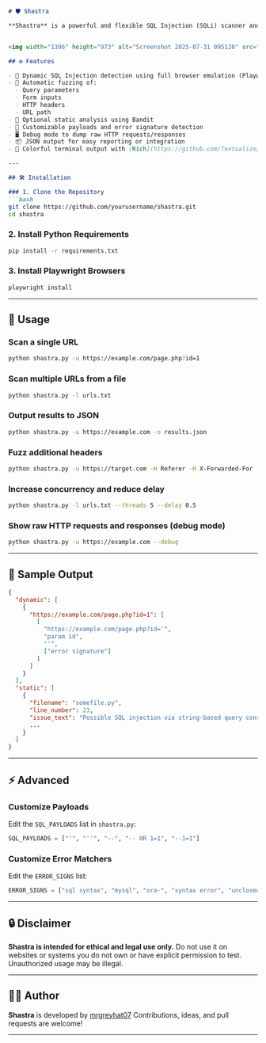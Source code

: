 ````markdown
# 🛡️ Shastra

**Shastra** is a powerful and flexible SQL Injection (SQLi) scanner and static analyzer built using [Playwright](https://playwright.dev/), with support for dynamic form fuzzing, header injection, parameter tampering, and optional static code analysis via Bandit.  


<img width="1396" height="973" alt="Screenshot 2025-07-31 095120" src="https://github.com/user-attachments/assets/231815e9-b02c-487c-852e-7198a0a22e9a" />

## ⚙️ Features

- 🔎 Dynamic SQL Injection detection using full browser emulation (Playwright)
- 🧪 Automatic fuzzing of:
  - Query parameters
  - Form inputs
  - HTTP headers
  - URL path
- 🐛 Optional static analysis using Bandit
- 🧰 Customizable payloads and error signature detection
- 🖥️ Debug mode to dump raw HTTP requests/responses
- 📦 JSON output for easy reporting or integration
- 🎨 Colorful terminal output with [Rich](https://github.com/Textualize/rich)

---

## 🛠 Installation

### 1. Clone the Repository
```bash
git clone https://github.com/yourusername/shastra.git
cd shastra
````

### 2. Install Python Requirements

```bash
pip install -r requirements.txt
```

### 3. Install Playwright Browsers

```bash
playwright install
```

---

## 🚀 Usage

### Scan a single URL

```bash
python shastra.py -u https://example.com/page.php?id=1
```

### Scan multiple URLs from a file

```bash
python shastra.py -l urls.txt
```

### Output results to JSON

```bash
python shastra.py -u https://example.com -o results.json
```

### Fuzz additional headers

```bash
python shastra.py -u https://target.com -H Referer -H X-Forwarded-For
```

### Increase concurrency and reduce delay

```bash
python shastra.py -l urls.txt --threads 5 --delay 0.5
```

### Show raw HTTP requests and responses (debug mode)

```bash
python shastra.py -u https://example.com --debug
```

---

## 🧪 Sample Output

```json
{
  "dynamic": [
    {
      "https://example.com/page.php?id=1": [
        [
          "https://example.com/page.php?id='",
          "param id",
          "'",
          ["error signature"]
        ]
      ]
    }
  ],
  "static": [
    {
      "filename": "somefile.py",
      "line_number": 23,
      "issue_text": "Possible SQL injection via string-based query construction",
      ...
    }
  ]
}
```

---

## ⚡ Advanced

### Customize Payloads

Edit the `SQL_PAYLOADS` list in `shastra.py`:

```python
SQL_PAYLOADS = ["'", "''", "--", "-- OR 1=1", "--1=1"]
```

### Customize Error Matchers

Edit the `ERROR_SIGNS` list:

```python
ERROR_SIGNS = ["sql syntax", "mysql", "ora-", "syntax error", "unclosed quotation"]
```

---

## 🔒 Disclaimer

**Shastra is intended for ethical and legal use only.**
Do not use it on websites or systems you do not own or have explicit permission to test. Unauthorized usage may be illegal.

---

## 🧑‍💻 Author

**Shastra** is developed by [mrgreyhat07](https://github.com/mrgreyhat07)
Contributions, ideas, and pull requests are welcome!

---

